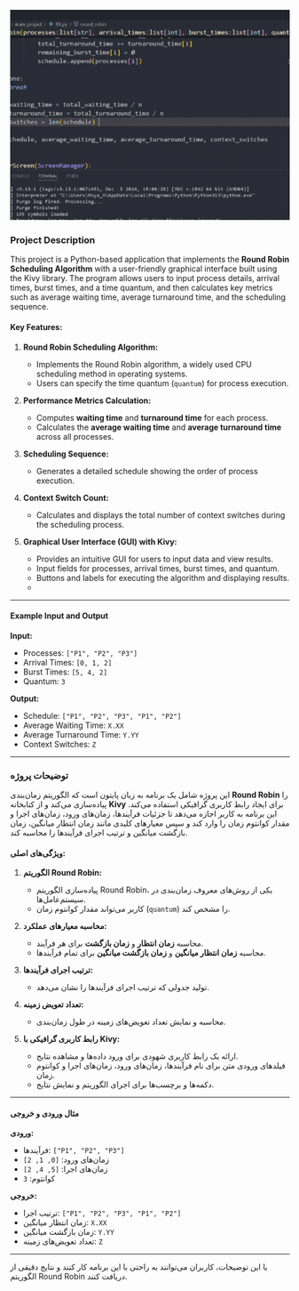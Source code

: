 ![](https://github.com/Poyamohamadi/Python_Kivy_Round_Robin/blob/main/Kivy_Round_Robin.gif)
### **Project Description**

This project is a Python-based application that implements the **Round Robin Scheduling Algorithm** with a user-friendly graphical interface built using the Kivy library. The program allows users to input process details, arrival times, burst times, and a time quantum, and then calculates key metrics such as average waiting time, average turnaround time, and the scheduling sequence.

#### **Key Features:**
1. **Round Robin Scheduling Algorithm:**
   - Implements the Round Robin algorithm, a widely used CPU scheduling method in operating systems.
   - Users can specify the time quantum (`quantum`) for process execution.

2. **Performance Metrics Calculation:**
   - Computes **waiting time** and **turnaround time** for each process.
   - Calculates the **average waiting time** and **average turnaround time** across all processes.

3. **Scheduling Sequence:**
   - Generates a detailed schedule showing the order of process execution.

4. **Context Switch Count:**
   - Calculates and displays the total number of context switches during the scheduling process.

5. **Graphical User Interface (GUI) with Kivy:**
   - Provides an intuitive GUI for users to input data and view results.
   - Input fields for processes, arrival times, burst times, and quantum.
   - Buttons and labels for executing the algorithm and displaying results.
   - 
---

#### **Example Input and Output**

**Input:**
- Processes: `["P1", "P2", "P3"]`
- Arrival Times: `[0, 1, 2]`
- Burst Times: `[5, 4, 2]`
- Quantum: `3`

**Output:**
- Schedule: `["P1", "P2", "P3", "P1", "P2"]`
- Average Waiting Time: `X.XX`
- Average Turnaround Time: `Y.YY`
- Context Switches: `Z`

---

### **توضیحات پروژه**

این پروژه شامل یک برنامه به زبان پایتون است که الگوریتم زمان‌بندی **Round Robin** را پیاده‌سازی می‌کند و از کتابخانه **Kivy** برای ایجاد رابط کاربری گرافیکی استفاده می‌کند. این برنامه به کاربر اجازه می‌دهد تا جزئیات فرآیندها، زمان‌های ورود، زمان‌های اجرا و مقدار کوانتوم زمان را وارد کند و سپس معیارهای کلیدی مانند زمان انتظار میانگین، زمان بازگشت میانگین و ترتیب اجرای فرآیندها را محاسبه کند.

#### **ویژگی‌های اصلی:**
1. **الگوریتم Round Robin:**
   - پیاده‌سازی الگوریتم Round Robin، یکی از روش‌های معروف زمان‌بندی در سیستم‌عامل‌ها.
   - کاربر می‌تواند مقدار کوانتوم زمان (`quantum`) را مشخص کند.

2. **محاسبه معیارهای عملکرد:**
   - محاسبه **زمان انتظار** و **زمان بازگشت** برای هر فرآیند.
   - محاسبه **زمان انتظار میانگین** و **زمان بازگشت میانگین** برای تمام فرآیندها.

3. **ترتیب اجرای فرآیندها:**
   - تولید جدولی که ترتیب اجرای فرآیندها را نشان می‌دهد.

4. **تعداد تعویض زمینه:**
   - محاسبه و نمایش تعداد تعویض‌های زمینه در طول زمان‌بندی.

5. **رابط کاربری گرافیکی با Kivy:**
   - ارائه یک رابط کاربری شهودی برای ورود داده‌ها و مشاهده نتایج.
   - فیلدهای ورودی متن برای نام فرآیندها، زمان‌های ورود، زمان‌های اجرا و کوانتوم زمان.
   - دکمه‌ها و برچسب‌ها برای اجرای الگوریتم و نمایش نتایج.

---

#### **مثال ورودی و خروجی**

**ورودی:**
- فرآیندها: `["P1", "P2", "P3"]`
- زمان‌های ورود: `[0, 1, 2]`
- زمان‌های اجرا: `[5, 4, 2]`
- کوانتوم: `3`

**خروجی:**
- ترتیب اجرا: `["P1", "P2", "P3", "P1", "P2"]`
- زمان انتظار میانگین: `X.XX`
- زمان بازگشت میانگین: `Y.YY`
- تعداد تعویض‌های زمینه: `Z`

---

با این توضیحات، کاربران می‌توانند به راحتی با این برنامه کار کنند و نتایج دقیقی از الگوریتم Round Robin دریافت کنند.
